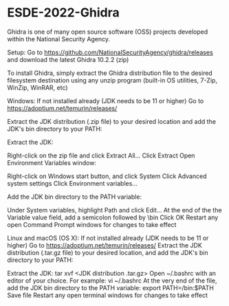 # ESDE-2022-Ghidra
Ghidra is one of many open source software (OSS) projects developed within the National Security Agency.

Setup:
Go to https://github.com/NationalSecurityAgency/ghidra/releases and download the latest Ghidra 10.2.2 (zip) 

To install Ghidra, simply extract the Ghidra distribution file to the desired filesystem destination using any unzip program (built-in OS utilities, 7-Zip, WinZip, WinRAR, etc)

Windows:
If not installed already (JDK needs to be 11 or higher) 
Go to https://adoptium.net/temurin/releases/

Extract the JDK distribution (.zip file) to your desired location and add the JDK's bin directory to your PATH:

Extract the JDK:

Right-click on the zip file and click Extract All...
Click Extract
Open Environment Variables window:

Right-click on Windows start button, and click System
Click Advanced system settings
Click Environment variables...

Add the JDK bin directory to the PATH variable:

Under System variables, highlight Path and click Edit...
At the end of the the Variable value field, add a semicolon followed by <path of extracted JDK dir>\bin
Click OK
Restart any open Command Prompt windows for changes to take effect

Linux and macOS (OS X):
If not installed already (JDK needs to be 11 or higher)
Go to https://adoptium.net/temurin/releases/ 
Extract the JDK distribution (.tar.gz file) to your desired location, and add the JDK's bin directory to your PATH:

Extract the JDK:
tar xvf <JDK distribution .tar.gz>
Open ~/.bashrc with an editor of your choice. For example:
vi ~/.bashrc
At the very end of the file, add the JDK bin directory to the PATH variable:
export PATH=<path of extracted JDK dir>/bin:$PATH
Save file
Restart any open terminal windows for changes to take effect

